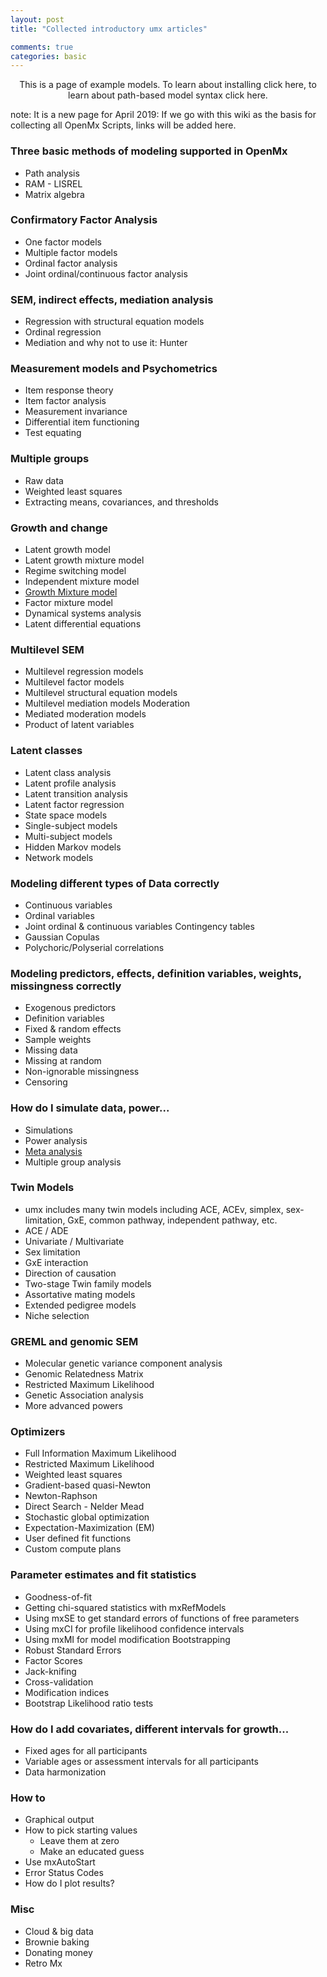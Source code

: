 ```yaml
---
layout: post
title: "Collected introductory umx articles"

comments: true
categories: basic
---
```



<a style="column-count: 2" name="top"></a>

<p style="text-align: center;">This is a page of example models. To learn about installing click here, to learn about path-based model syntax click here.</p>



note: It is a new page for April 2019: If we go with this wiki as the basis for collecting all OpenMx Scripts, links will be added here.

### Three basic methods of modeling supported in OpenMx
* Path analysis
* RAM - LISREL
* Matrix algebra

### Confirmatory Factor Analysis
* One factor models
* Multiple factor models
* Ordinal factor analysis
* Joint ordinal/continuous factor analysis

### SEM, indirect effects, mediation analysis
* Regression with structural equation models
* Ordinal regression
* Mediation and why not to use it: Hunter

### Measurement models and Psychometrics
* Item response theory
* Item factor analysis
* Measurement invariance
* Differential item functioning
* Test equating

### Multiple groups
* Raw data
* Weighted least squares
* Extracting means, covariances, and thresholds

### Growth and change
* Latent growth model
* Latent growth mixture model
* Regime switching model
* Independent mixture model
* [Growth Mixture model](https://vipbg.vcu.edu/vipbg/OpenMx2/docs//OpenMx/latest/GrowthMixtureModel_Path.html)
* Factor mixture model
* Dynamical systems analysis
* Latent differential equations

### Multilevel SEM
* Multilevel regression models
* Multilevel factor models
* Multilevel structural equation models
* Multilevel mediation models Moderation
* Mediated moderation models
* Product of latent variables

### Latent classes
* Latent class analysis
* Latent profile analysis
* Latent transition analysis
* Latent factor regression
* State space models
* Single-subject models
* Multi-subject models
* Hidden Markov models
* Network models
### Modeling different types of Data correctly
* Continuous variables
* Ordinal variables
* Joint ordinal & continuous variables Contingency tables
* Gaussian Copulas
* Polychoric/Polyserial correlations
### Modeling predictors, effects, definition variables, weights, missingness correctly
* Exogenous predictors
* Definition variables
* Fixed & random effects
* Sample weights
* Missing data
* Missing at random
* Non-ignorable missingness
* Censoring

### How do I simulate data, power...
* Simulations
* Power analysis
* [Meta analysis](https://cran.r-project.org/web/packages/metaSEM/vignettes/Examples.html)
* Multiple group analysis

### Twin Models
* umx includes many twin models including ACE, ACEv, simplex, sex-limitation, GxE, common pathway, independent pathway, etc.
* ACE / ADE
* Univariate / Multivariate
* Sex limitation
* GxE interaction
* Direction of causation
* Two-stage Twin family models
* Assortative mating models
* Extended pedigree models
* Niche selection

### GREML and genomic SEM
* Molecular genetic variance component analysis
* Genomic Relatedness Matrix
* Restricted Maximum Likelihood
* Genetic Association analysis
* More advanced powers

### Optimizers
* Full Information Maximum Likelihood
* Restricted Maximum Likelihood
* Weighted least squares
* Gradient-based quasi-Newton
* Newton-Raphson
* Direct Search - Nelder Mead
* Stochastic global optimization
* Expectation-Maximization (EM)
* User defined fit functions
* Custom compute plans

### Parameter estimates and fit statistics
* Goodness-of-fit
* Getting chi-squared statistics with mxRefModels
* Using mxSE to get standard errors of functions of free parameters
* Using mxCI for profile likelihood confidence intervals
* Using mxMI for model modification Bootstrapping
* Robust Standard Errors
* Factor Scores
* Jack-knifing
* Cross-validation
* Modification indices
* Bootstrap Likelihood ratio tests

### How do I add covariates, different intervals for growth...
* Fixed ages for all participants
* Variable ages or assessment intervals for all participants
* Data harmonization

### How to
* Graphical output
* How to pick starting values
  * Leave them at zero
  * Make an educated guess
 * Use mxAutoStart
  * Error Status Codes
  * How do I plot results?

### Misc
* Cloud & big data
* Brownie baking
* Donating money
* Retro Mx